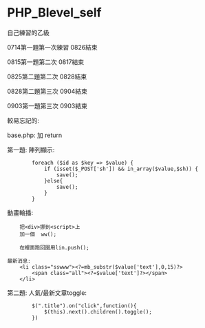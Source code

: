 # PHP_Blevel_self
自己練習的乙級



0714第一題第一次練習
0826結束


0815第一題第二次
0817結束

0825第二題第二次
0828結束

0828第二題第三次
0904結束

0903第一題第三次
0903結束

較易忘記的:

base.php:
加 return


第一題:
    陣列顯示:
    
            foreach ($id as $key => $value) {
                if (isset($_POST['sh']) && in_array($value,$sh)) {
                    save(); 
                }else{
                    save();
                }
            }
            
   動畫輪播:
   
        把<div>挪到<script>上
        加一個  ww();
        
        在裡面跑回圈用lin.push();
        
    最新消息:
        <li class="sswww"><?=mb_substr($value['text'],0,15)?>
            <span class="all"><?=$value['text']?></span>
        </li>
        
第二題:
    人氣/最新文章toggle:

            $(".title").on("click",function(){
                $(this).next().children().toggle();
            })


    